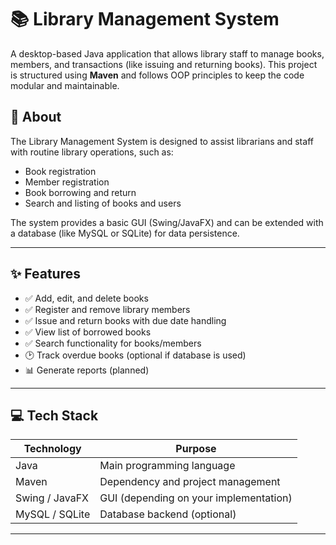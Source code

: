 # 📚 Library Management System

A desktop-based Java application that allows library staff to manage books, members, and transactions (like issuing and returning books). This project is structured using **Maven** and follows OOP principles to keep the code modular and maintainable.


## 📖 About

The Library Management System is designed to assist librarians and staff with routine library operations, such as:

- Book registration
- Member registration
- Book borrowing and return
- Search and listing of books and users

The system provides a basic GUI (Swing/JavaFX) and can be extended with a database (like MySQL or SQLite) for data persistence.

---

## ✨ Features

- ✅ Add, edit, and delete books
- ✅ Register and remove library members
- ✅ Issue and return books with due date handling
- ✅ View list of borrowed books
- ✅ Search functionality for books/members
- 🕑 Track overdue books (optional if database is used)
- 📊 Generate reports (planned)

---

## 💻 Tech Stack

| Technology | Purpose |
|------------|---------|
| Java       | Main programming language |
| Maven      | Dependency and project management |
| Swing / JavaFX | GUI (depending on your implementation) |
| MySQL / SQLite | Database backend (optional) |

---
